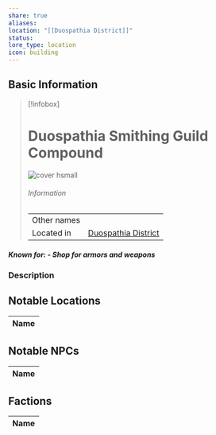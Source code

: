```yaml
---
share: true
aliases: 
location: "[[Duospathia District]]"
status: 
lore_type: location
icon: building
---
```

## Basic Information
> [!infobox]
> # Duospathia Smithing Guild Compound
> ![cover hsmall](insertimage.png)
> ###### Information
> |   |  |
> | ---- | ---- |
> | Other names | |
> | Located in | [Duospathia District](../Areas/Duospathia%20District.md)|
##### Known for: - Shop for armors and weapons
### Description
## Notable Locations
| Name |
| ---- |

## Notable NPCs
| Name |
| ---- |

## Factions
| Name |
| ---- |
